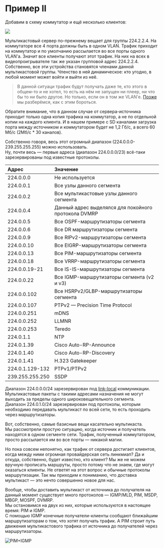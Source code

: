 # Пример II

Добавим в схему коммутатор и ещё несколько клиентов:

![](http://img-fotki.yandex.ru/get/9753/83739833.37/0_da2ec_4d18ca94_XXL.png)

Мультикастовый сервер по-прежнему вещает для группы 224.2.2.4. На коммутаторе все 4 порта должны быть в одном VLAN. Трафик приходит на коммутатор и по умолчанию рассылается во все порты одного VLAN'а. Значит все клиенты получают этот трафик. На них на всех в видеопроигрывателе так же указан групповой адрес 224.2.2.4.  
Собственно, все эти устройства становятся членами данной мультикастовой группы. Членство в ней динамическое: кто угодно, в любой момент может войти и выйти из неё.

> В данной ситуаци трафик будут получать даже те, кто этого в общем-то и не хотел, то есть на нём не запущен ни плеер, ни что бы то ни было другое. Но только, если он в том же VLAN'е. [Позже](9.-multicast.md#IGMP_Snooping) мы разберёмся, как с этим бороться.

Обратите внимание, что в данном случае от сервера-источника приходит только одна копия трафика на коммутатор, а не по отдельной копии на каждого клиента. И в нашем примере с SD каналами загрузка порта между источником и коммутатором будет не 1,2 Гб/с, а всего 60 Мб/с \(2Мб/с \* 30 каналов\).

Собственно говоря, весь этот огромный диапазон \(224.0.0.0-239.255.255.255\) можно использовать.  
Ну, почти весь — первые адреса \(диапазон 224.0.0.0/23\) всё-таки зарезервированы под известные протоколы.

| **Адрес**  | **Значение**  |
| :--- | :--- |
| 224.0.0.0 | Не используется |
| 224.0.0.1 | Все узлы данного сегмента |
| 224.0.0.2 | Все мультикастовые узлы данного сегмента |
| 224.0.0.4 | Данный адрес выделялся для покойного протокола DVMRP |
| 224.0.0.5 | Все OSPF-маршрутизаторы сегмента |
| 224.0.0.6 | Все DR маршрутизаторы сегмента |
| 224.0.0.9 | Все RIPv2-маршрутизаторы сегмента |
| 224.0.0.10 | Все EIGRP-маршрутизаторы сегмента |
| 224.0.0.13 | Все PIM-маршрутизаторы сегмента |
| 224.0.0.18 | Все VRRP-маршрутизаторы сегмента |
| 224.0.0.19-21 | Все IS-IS-маршрутизаторы сегмента |
| 224.0.0.22 | Все IGMP-маршрутизаторы сегмента \(v2 и v3\) |
| 224.0.0.102 | Все HSRPv2/GLBP-маршрутизаторы сегмента |
| 224.0.0.107 | PTPv2 — Precision Time Protocol |
| 224.0.0.251 | mDNS |
| 224.0.0.252 | LLMNR |
| 224.0.0.253 | Teredo |
| 224.0.1.1 | NTP |
| 224.0.1.39 | Cisco Auto-RP-Announce |
| 224.0.1.40 | Cisco Auto-RP-Discovery |
| 224.0.1.41 | H.323 Gatekeeper |
| 224.0.1.129-132 | PTPv1/PTPv2 |
| 239.255.255.250 | SSDP |

Диапазон 224.0.0.0/24 зарезервирован под [link-local](http://lookmeup.linkmeup.ru/#term42) коммуникации. Мультикастовые пакеты с такими адресами назначения не могут выходить за пределы одного широковещательного сегмента.  
Диапазон 224.0.1.0/24 зарезервирован под протоколы, которым необходимо передавать мультикаст по всей сети, то есть проходить через маршрутизаторы.

Вот, собственно, самые базисные вещи касательно мультикаста.  
Мы рассмотрели простую ситуацию, когда источник и получатель находятся в одном сегменте сети. Трафик, полученный коммутатором, просто рассылается им во все порты — никакой магии.

Но пока совсем непонятно, как трафик от сервера достигает клиентов, когда между ними огромная провайдерская сеть линкмиап? Да и откуда, собственно, будет известно, кто клиент? Мы же не можем вручную прописать маршруты, просто потому что не знаем, где могут оказаться клиенты. Не ответят на этот вопрос и обычные протоколы маршрутизации. Так мы приходим к пониманию, что доставка мультикаст — это нечто совершенно новое для нас.

Вообще, чтобы доставить мультикаст от источника до получателя на данный момент существует много протоколов — IGMP/MLD, PIM, MSDP, MBGP, MOSPF, DVMRP.  
Мы остановимся на двух из них, которые используются в настоящее время: PIM и IGMP.  
С помощью IGMP конечные получатели-клиенты сообщают ближайшим маршрутизаторам о том, что хотят получать трафик. А PIM строит путь движения мультикастового трафика от источника до получателей через маршрутизаторы.

![PIM+IGMP](http://img-fotki.yandex.ru/get/6710/83739833.37/0_da2ed_7bb60de6_XXL.png)
